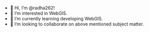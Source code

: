 - 👋 Hi, I’m @radha262!
- 👀 I’m interested in WebGIS.
- 🌱 I’m currently learning developing WebGIS.
- 💞️ I’m looking to collaborate on above mentioned subject matter.


<!---
radha262/radha262 is a ✨ special ✨ repository because its `README.md` (this file) appears on your GitHub profile.
You can click the Preview link to take a look at your changes.
--->
